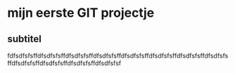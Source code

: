 # mijn eerste GIT projectje

## subtitel

fdfsdfsfsffdfsdfsfsffdfsdfsfsffdfsdfsfsffdfsdfsfsffdfsdfsfsffdfsdfsfsffdfsdfsfsffdfsdfsfsffdfsdfsfsffdfsdfsfsffdfsdfsfsf
